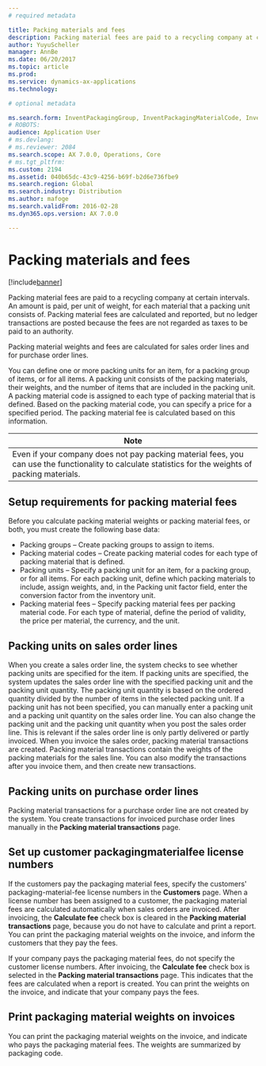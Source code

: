 ```yaml
---
# required metadata

title: Packing materials and fees
description: Packing material fees are paid to a recycling company at certain intervals. An amount is paid, per unit of weight, for each material that a packing unit consists of. Packing material fees are calculated and reported, but no ledger transactions are posted because the fees are not regarded as taxes to be paid to an authority.
author: YuyuScheller
manager: AnnBe
ms.date: 06/20/2017
ms.topic: article
ms.prod: 
ms.service: dynamics-ax-applications
ms.technology: 

# optional metadata

ms.search.form: InventPackagingGroup, InventPackagingMaterialCode, InventPackagingMaterialFee, InventPackagingMaterialTrans, InventPackagingMaterialTransPurch, InventPackagingUnit
# ROBOTS: 
audience: Application User
# ms.devlang: 
# ms.reviewer: 2084
ms.search.scope: AX 7.0.0, Operations, Core
# ms.tgt_pltfrm: 
ms.custom: 2194
ms.assetid: 040b65dc-43c9-4256-b69f-b2d6e736fbe9
ms.search.region: Global
ms.search.industry: Distribution
ms.author: mafoge
ms.search.validFrom: 2016-02-28
ms.dyn365.ops.version: AX 7.0.0

---
```


# Packing materials and fees

[!include[banner](../includes/banner.md)]


Packing material fees are paid to a recycling company at certain intervals. An amount is paid, per unit of weight, for each material that a packing unit consists of. Packing material fees are calculated and reported, but no ledger transactions are posted because the fees are not regarded as taxes to be paid to an authority.

Packing material weights and fees are calculated for sales order lines and for purchase order lines.

You can define one or more packing units for an item, for a packing group of items, or for all items. A packing unit consists of the packing materials, their weights, and the number of items that are included in the packing unit. A packing material code is assigned to each type of packing material that is defined. Based on the packing material code, you can specify a price for a specified period. The packing material fee is calculated based on this information.

| **Note**                                                                                                                                             |
|------------------------------------------------------------------------------------------------------------------------------------------------------|
| Even if your company does not pay packing material fees, you can use the functionality to calculate statistics for the weights of packing materials. |

## Setup requirements for packing material fees
Before you calculate packing material weights or packing material fees, or both, you must create the following base data:

-   Packing groups – Create packing groups to assign to items.
-   Packing material codes – Create packing material codes for each type of packing material that is defined.
-   Packing units – Specify a packing unit for an item, for a packing group, or for all items. For each packing unit, define which packing materials to include, assign weights, and, in the Packing unit factor field, enter the conversion factor from the inventory unit.
-   Packing material fees – Specify packing material fees per packing material code. For each type of material, define the period of validity, the price per material, the currency, and the unit.

## Packing units on sales order lines
When you create a sales order line, the system checks to see whether packing units are specified for the item. If packing units are specified, the system updates the sales order line with the specified packing unit and the packing unit quantity. The packing unit quantity is based on the ordered quantity divided by the number of items in the selected packing unit. If a packing unit has not been specified, you can manually enter a packing unit and a packing unit quantity on the sales order line. You can also change the packing unit and the packing unit quantity when you post the sales order line. This is relevant if the sales order line is only partly delivered or partly invoiced. When you invoice the sales order, packing material transactions are created. Packing material transactions contain the weights of the packing materials for the sales line. You can also modify the transactions after you invoice them, and then create new transactions.

## Packing units on purchase order lines
Packing material transactions for a purchase order line are not created by the system. You create transactions for invoiced purchase order lines manually in the **Packing material transactions** page.

## Set up customer packagingmaterialfee license numbers
If the customers pay the packaging material fees, specify the customers' packaging-material-fee license numbers in the **Customers** page. When a license number has been assigned to a customer, the packaging material fees are calculated automatically when sales orders are invoiced. After invoicing, the **Calculate fee** check box is cleared in the **Packing material transactions** page, because you do not have to calculate and print a report. You can print the packaging material weights on the invoice, and inform the customers that they pay the fees. 

If your company pays the packaging material fees, do not specify the customer license numbers. After invoicing, the **Calculate fee** check box is selected in the **Packing material transactions** page. This indicates that the fees are calculated when a report is created. You can print the weights on the invoice, and indicate that your company pays the fees.

## Print packaging material weights on invoices
You can print the packaging material weights on the invoice, and indicate who pays the packaging material fees. The weights are summarized by packaging code.
 




